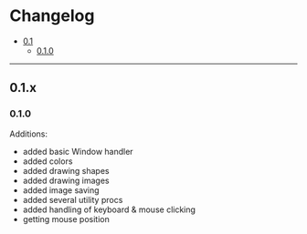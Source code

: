 # Changelog
- [0.1](#0.1.x)
  - [0.1.0](#0.1.0)

---
## 0.1.x

### 0.1.0
Additions:
  - added basic Window handler
  - added colors
  - added drawing shapes
  - added drawing images
  - added image saving
  - added several utility procs
  - added handling of keyboard & mouse clicking
  - getting mouse position